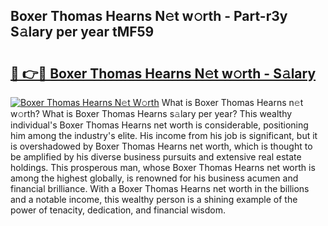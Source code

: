 ## Boxer Thomas Hearns N𝚎t w𝚘rth - Part-r3y S𝚊lary per year tMF59

# <h2><a href="http://gc2twz.nevu.top/?p=Boxer+Thomas+Hearns">🔗 👉🔴 Boxer Thomas Hearns N𝚎t w𝚘rth - S𝚊lary</a></h2>

[![Boxer Thomas Hearns N𝚎t W𝚘rth](https://i.imgur.com/Oavwk0R.jpeg)](http://gc2twz.nevu.top/?p=Boxer+Thomas+Hearns)
What is Boxer Thomas Hearns n𝚎t w𝚘rth? What is Boxer Thomas Hearns s𝚊lary per year?
This wealthy individual's Boxer Thomas Hearns net worth is considerable, positioning him among the industry's elite. His income from his job is significant, but it is overshadowed by Boxer Thomas Hearns net worth, which is thought to be amplified by his diverse business pursuits and extensive real estate holdings. This prosperous man, whose Boxer Thomas Hearns net worth is among the highest globally, is renowned for his business acumen and financial brilliance. With a Boxer Thomas Hearns net worth in the billions and a notable income, this wealthy person is a shining example of the power of tenacity, dedication, and financial wisdom.
